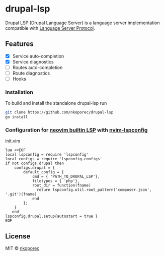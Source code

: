 # drupal-lsp

Drupal LSP (Drupal Language Server) is a language server implementation compatible with [Language Server Protocol](https://github.com/microsoft/language-server-protocol).

## Features

- [x] Service auto-completion
- [x] Service diagnostics
- [ ] Routes auto-completion
- [ ] Route diagnostics
- [ ] Hooks

### Installation

To build and install the standalone drupal-lsp run

```bash
git clone https://github.com/nkoporec/drupal-lsp
go install
```

### Configuration for [neovim builtin LSP](https://neovim.io/doc/user/lsp.html) with [nvim-lspconfig](https://github.com/neovim/nvim-lspconfig)

init.vim

```vim
lua <<EOF
local lspconfig = require 'lspconfig'
local configs = require 'lspconfig.configs'
if not configs.drupal then
	configs.drupal = {
		default_config = {
    		cmd = { 'PATH_TO_DRUPAL_LSP'},
    		filetypes = { 'php'},
			root_dir = function(fname)
			  return lspconfig.util.root_pattern('composer.json', '.git')(fname)
			end
		};
	}
   end
lspconfig.drupal.setup{autostart = true }
EOF

```

## License

MIT © [nkoporec](https://github.com/nkoporec) 
